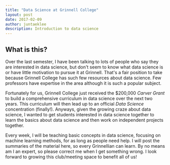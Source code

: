 ```yaml
---
title: "Data Science at Grinnell College"
layout: post
date: 2017-02-09
author: juntaeklee
description: Introduction to data science
---
```


## What is this?

Over the last semester, I have been talking to lots of people who say they are interested in data science, but don't seem to know what data science is or have little motivation to pursue it at Grinnell. That's a fair position to take because Grinnell College has such few resources about data science. Few professors have expertise in the area although it is such a popular subject.

Fortunately for us, Grinnell College just received the $200,000 *Carver Grant* to build a comprehensive curriculum in data science over the next two years. This curriculum will then lead up to an official *Data Science* concentration (finally!). Anyways, given the growing craze about data science, I wanted to get students interested in data science together to learn the basics about data science and then work on independent projects together.

Every week, I will be teaching basic concepts in data science, focusing on machine learning methods, for as long as people need help. I will post the summaries of the material here, so every Grinnellian can learn. By no means am I an expert, so please correct me when I get something wrong. I look forward to growing this club/meeting space to benefit all of us!
